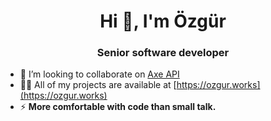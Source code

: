 <h1 align="center">Hi 👋, I'm Özgür</h1>
<h3 align="center">Senior software developer</h3>

- 👯 I’m looking to collaborate on [Axe API](https://github.com/axe-api/axe-api)
- 👨‍💻 All of my projects are available at [https://ozgur.works](https://ozgur.works)
- ⚡ **More comfortable with code than small talk.**

